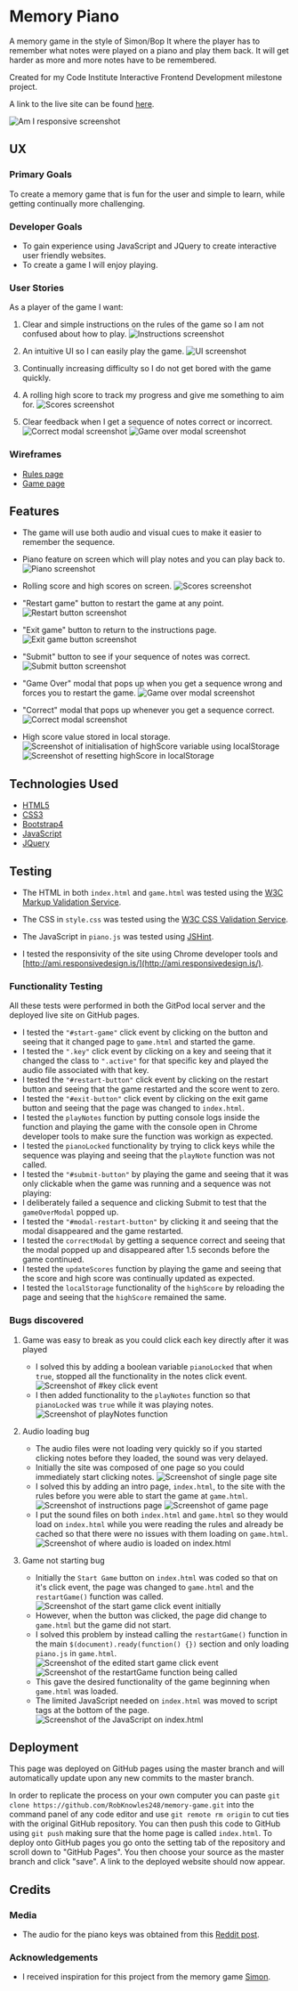 # Memory Piano

A memory game in the style of Simon/Bop It where the player has to remember what notes were played on a piano and play them back. It will get harder as more and more notes have to be remembered.

Created for my Code Institute Interactive Frontend Development milestone project.

A link to the live site can be found [here](https://robknowles248.github.io/memory-game/).

![Am I responsive screenshot](assets/images/screenshots/responsive-screenshot.png)
 
## UX

### Primary Goals

To create a memory game that is fun for the user and simple to learn, while getting continually more challenging.

### Developer Goals

- To gain experience using JavaScript and JQuery to create interactive user friendly websites.
- To create a game I will enjoy playing.

### User Stories

As a player of the game I want:

1. Clear and simple instructions on the rules of the game so I am not confused about how to play.
![Instructions screenshot](assets/images/screenshots/rules.png)

2. An intuitive UI so I can easily play the game.
![UI screenshot](assets/images/screenshots/ui.png)

3. Continually increasing difficulty so I do not get bored with the game quickly.

4. A rolling high score to track my progress and give me something to aim for.
![Scores screenshot](assets/images/screenshots/scores.png)

5. Clear feedback when I get a sequence of notes correct or incorrect.
![Correct modal screenshot](assets/images/screenshots/correct-modal.png)
![Game over modal screenshot](assets/images/screenshots/game-over-modal.png)

### Wireframes

- [Rules page](assets/wireframes/rules-page.pdf)
- [Game page](assets/wireframes/game-page.pdf)

## Features

- The game will use both audio and visual cues to make it easier to remember the sequence.

- Piano feature on screen which will play notes and you can play back to.
![Piano screenshot](assets/images/screenshots/piano.png)

- Rolling score and high scores on screen.
![Scores screenshot](assets/images/screenshots/scores.png)

- "Restart game" button to restart the game at any point.
![Restart button screenshot](assets/images/screenshots/restart-button.png)

- "Exit game" button to return to the instructions page.
![Exit game button screenshot](assets/images/screenshots/exit-button.png)

- "Submit" button to see if your sequence of notes was correct.
![Submit button screenshot](assets/images/screenshots/submit-button.png)

- "Game Over" modal that pops up when you get a sequence wrong and forces you to restart the game.
![Game over modal screenshot](assets/images/screenshots/game-over-modal.png)

- "Correct" modal that pops up whenever you get a sequence correct.
![Correct modal screenshot](assets/images/screenshots/correct-modal.png)

- High score value stored in local storage.
![Screenshot of initialisation of highScore variable using localStorage](assets/images/screenshots/local-storage-1.png)
![Screenshot of resetting highScore in localStorage](assets/images/screenshots/local-storage-2.png)

## Technologies Used

- [HTML5](https://en.wikipedia.org/wiki/HTML#:~:text=Hypertext%20Markup%20Language%20(HTML)%20is,scripting%20languages%20such%20as%20JavaScript.)
- [CSS3](https://en.wikipedia.org/wiki/CSS)
- [Bootstrap4](https://getbootstrap.com/)
- [JavaScript](https://en.wikipedia.org/wiki/JavaScript)
- [JQuery](https://jquery.com)

## Testing

- The HTML in both `index.html` and `game.html` was tested using the [W3C Markup Validation Service](https://validator.w3.org/).

- The CSS in `style.css` was tested using the [W3C CSS Validation Service](https://jigsaw.w3.org/css-validator/validator).

- The JavaScript in `piano.js` was tested using [JSHint](https://jshint.com/).

- I tested the responsivity of the site using Chrome developer tools and [http://ami.responsivedesign.is/](http://ami.responsivedesign.is/).

### Functionality Testing

All these tests were performed in both the GitPod local server and the deployed live site on GitHub pages.

- I tested the `"#start-game"` click event by clicking on the button and seeing that it changed page to `game.html` and started the game.
- I tested the `".key"` click event by clicking on a key and seeing that it changed the class to `".active"` for that specific key and played the audio file associated with that key.
- I tested the `"#restart-button"` click event by clicking on the restart button and seeing that the game restarted and the score went to zero.
- I tested the `"#exit-button"` click event by clicking on the exit game button and seeing that the page was changed to `index.html`.
- I tested the `playNotes` function by putting console logs inside the function and playing the game with the console open in Chrome developer tools to make sure the function was workign as expected.
- I tested the `pianoLocked` functionality by trying to click keys while the sequence was playing and seeing that the `playNote` function was not called.
- I tested the `"#submit-button"` by playing the game and seeing that it was only clickable when the game was running and a sequence was not playing:
- I deliberately failed a sequence and clicking Submit to test that the `gameOverModal` popped up.
- I tested the `"#modal-restart-button"` by clicking it and seeing that the modal disappeared and the game restarted.
- I tested the `correctModal` by getting a sequence correct and seeing that the modal popped up and disappeared after 1.5 seconds before the game continued.
- I tested the `updateScores` function by playing the game and seeing that the score and high score was continually updated as expected.
- I tested the `localStorage` functionality of the `highScore` by reloading the page and seeing that the `highScore` remained the same.

### Bugs discovered

1. Game was easy to break as you could click each key directly after it was played
    - I solved this by adding a boolean variable `pianoLocked` that when `true`, stopped all the functionality in the notes click event.
    ![Screenshot of `#key` click event](assets/images/screenshots/key-click-event.png) 
    - I then added functionality to the `playNotes` function so that `pianoLocked` was `true` while it was playing notes.
    ![Screenshot of `playNotes` function](assets/images/screenshots/playNotes.png)

2. Audio loading bug
    - The audio files were not loading very quickly so if you started clicking notes before they loaded, the sound was very delayed.
    - Initially the site was composed of one page so you could immediately start clicking notes.
    ![Screenshot of single page site](assets/images/screenshots/one-page-site.png)
    - I solved this by adding an intro page, `index.html`, to the site with the rules before you were able to start the game at `game.html`.
    ![Screenshot of instructions page](assets/images/screenshots/instructions-page.png)
    ![Screenshot of game page](assets/images/screenshots/game-page.png)
    - I put the sound files on both `index.html` and `game.html` so they would load on `index.html` while you were reading the rules and already be cached so that there were no issues with them loading on `game.html`.
    ![Screenshot of where audio is loaded on index.html](assets/images/screenshots/audio.png)

3. Game not starting bug
    - Initially the `Start Game` button on `index.html` was coded so that on it's click event, the page was changed to `game.html` and the `restartGame()` function was called.
    ![Screenshot of the start game click event initially](assets/images/screenshots/start-game-click-1.png)
    - However, when the button was clicked, the page did change to `game.html` but the game did not start.
    - I solved this problem by instead calling the `restartGame()` function in the main `$(document).ready(function() {})` section and only loading `piano.js` in `game.html`.
    ![Screenshot of the edited start game click event](assets/images/screenshots/start-game-click-2.png)
    ![Screenshot of the restartGame function being called](assets/images/screenshots/restart-game.png)
    - This gave the desired functionality of the game beginning when `game.html` was loaded.
    - The limited JavaScript needed on `index.html` was moved to script tags at the bottom of the page.
    ![Screenshot of the JavaScript on index.html](assets/images/screenshots/index-js.png)

## Deployment

This page was deployed on GitHub pages using the master branch and will automatically update upon any new commits to the master branch.

In order to replicate the process on your own computer you can paste `git clone https://github.com/RobKnowles248/memory-game.git` into the command panel of any code editor and use `git remote rm origin` to cut ties with the original GitHub repository. You can then push this code to GitHub using `git push` making sure that the home page is called `index.html`. To deploy onto GitHub pages you go onto the setting tab of the repository and scroll down to "GitHub Pages". You then choose your source as the master branch and click "save". A link to the deployed website should now appear.

## Credits

### Media

- The audio for the piano keys was obtained from this [Reddit post](https://www.reddit.com/r/piano/comments/3u6ke7/heres_some_midi_and_mp3_files_for_individual/).

### Acknowledgements

- I received inspiration for this project from the memory game [Simon](https://en.wikipedia.org/wiki/Simon_(game)).
